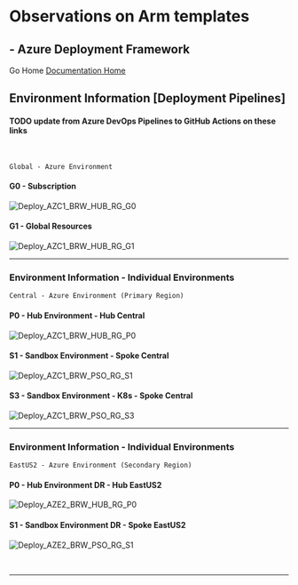 #  Observations on Arm templates # 

## - Azure Deployment Framework ## 
Go Home [Documentation Home](./ARM.md)


## Environment Information [Deployment Pipelines]  
#### TODO update from Azure DevOps Pipelines to GitHub Actions on these links
<br/>

    Global - Azure Environment
#### G0 - Subscription 

![Deploy_AZC1_BRW_HUB_RG_G0](https://github.com/brwilkinson/AzureDeploymentFramework/workflows/Deploy_AZC1_BRW_HUB_RG_G0/badge.svg?branch=main)

#### G1 - Global Resources

![Deploy_AZC1_BRW_HUB_RG_G1](https://github.com/brwilkinson/AzureDeploymentFramework/workflows/Deploy_AZC1_BRW_HUB_RG_G1/badge.svg?branch=main)

---

### Environment Information - Individual Environments

    Central - Azure Environment (Primary Region)

#### P0 - Hub Environment - Hub Central

![Deploy_AZC1_BRW_HUB_RG_P0](https://github.com/brwilkinson/AzureDeploymentFramework/workflows/Deploy_AZC1_BRW_HUB_RG_P0/badge.svg?branch=main)

#### S1 - Sandbox Environment - Spoke Central 

![Deploy_AZC1_BRW_PSO_RG_S1](https://github.com/brwilkinson/AzureDeploymentFramework/workflows/Deploy_AZC1_BRW_PSO_RG_S1/badge.svg?branch=main)

#### S3 - Sandbox Environment - K8s - Spoke Central 

![Deploy_AZC1_BRW_PSO_RG_S3](https://github.com/brwilkinson/AzureDeploymentFramework/workflows/Deploy_AZC1_BRW_PSO_RG_S3/badge.svg?branch=main)

---

### Environment Information - Individual Environments

    EastUS2 - Azure Environment (Secondary Region)

#### P0 - Hub Environment DR - Hub EastUS2

![Deploy_AZE2_BRW_HUB_RG_P0](https://github.com/brwilkinson/AzureDeploymentFramework/workflows/Deploy_AZE2_BRW_HUB_RG_P0/badge.svg?branch=main)

#### S1 - Sandbox Environment DR - Spoke EastUS2

![Deploy_AZE2_BRW_PSO_RG_S1](https://github.com/brwilkinson/AzureDeploymentFramework/workflows/Deploy_AZE2_BRW_PSO_RG_S1/badge.svg?branch=main)

<br/>

---
